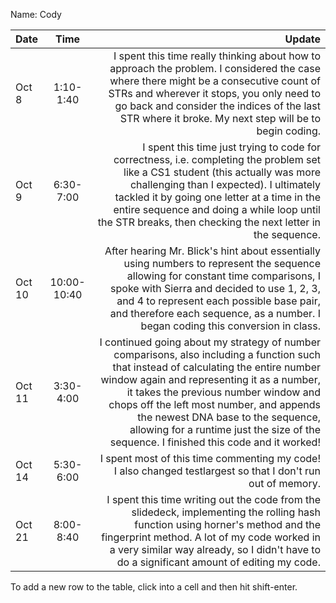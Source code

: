Name: Cody

| Date   |    Time     |                                                                                                                                                                                                                                                                                                                                                                                                   Update |
|:-------|:-----------:|---------------------------------------------------------------------------------------------------------------------------------------------------------------------------------------------------------------------------------------------------------------------------------------------------------------------------------------------------------------------------------------------------------:|
| Oct 8  |  1:10-1:40  |                                                                                                               I spent this time really thinking about how to approach the problem. I considered the case where there might be a consecutive count of STRs and wherever it stops, you only need to go back and consider the indices of the last STR where it broke. My next step will be to begin coding. |
| Oct 9  |  6:30-7:00  |                                                                 I spent this time just trying to code for correctness, i.e. completing the problem set like a CS1 student (this actually was more challenging than I expected). I ultimately tackled it by going one letter at a time in the entire sequence and doing a while loop until the STR breaks, then checking the next letter in the sequence. |
| Oct 10 | 10:00-10:40 |                                                                                          After hearing Mr. Blick's hint about essentially using numbers to represent the sequence allowing for constant time comparisons, I spoke with Sierra and decided to use 1, 2, 3, and 4 to represent each possible base pair, and therefore each sequence, as a number. I began coding this conversion in class. |
| Oct 11 |  3:30-4:00  | I continued going about my strategy of number comparisons, also including a function such that instead of calculating the entire number window again and representing it as a number, it takes the previous number window and chops off the left most number, and appends the newest DNA base to the sequence, allowing for a runtime just the size of the sequence. I finished this code and it worked! |
| Oct 14 |  5:30-6:00  |                                                                                                                                                                                                                                                                                              I spent most of this time commenting my code! I also changed testlargest so that I don't run out of memory. |
| Oct 21 |  8:00-8:40  |                                                                                                                               I spent this time writing out the code from the slidedeck, implementing the rolling hash function using horner's method and the fingerprint method. A lot of my code worked in a very similar way already, so I didn't have to do a significant amount of editing my code. |


To add a new row to the table, click into a cell and then hit shift-enter.